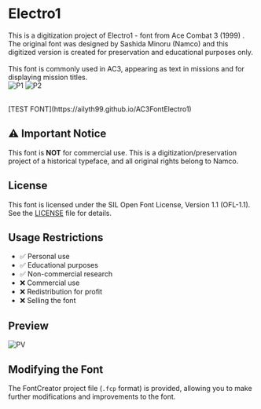 # Electro1
This is a digitization project of Electro1 - font from Ace Combat 3 (1999) . <br>
The original font was designed by  Sashida Minoru (Namco) and this digitized version is created for preservation and educational purposes only.<br>
<br>
This font is commonly used in AC3, appearing as  text in missions and for displaying mission titles.
<br>
![P1](https://ailyth99.github.io/pic/electro1original.png)
![P2](![PV](https://ailyth99.github.io/pic/electro1original.png))

<br>
[TEST FONT](https://ailyth99.github.io/AC3FontElectro1)


## ⚠️ Important Notice

This font is **NOT** for commercial use. This is a digitization/preservation project of a historical typeface, and all original rights belong to Namco.

## License

This font is licensed under the SIL Open Font License, Version 1.1 (OFL-1.1).
See the [LICENSE](SIL_OPL) file for details.

## Usage Restrictions

- ✅ Personal use
- ✅ Educational purposes
- ✅ Non-commercial research
- ❌ Commercial use
- ❌ Redistribution for profit
- ❌ Selling the font

## Preview
![PV](https://ailyth99.github.io/pic/electro1.png)

## Modifying the Font
The FontCreator project file (`.fcp` format) is provided, allowing you to make further modifications and improvements to the font.


